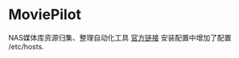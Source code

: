 # MoviePilot

NAS媒体库资源归集、整理自动化工具 [官方链接](https://hub.docker.com/r/jxxghp/moviepilot)
安装配置中增加了配置 /etc/hosts.